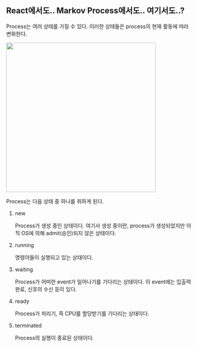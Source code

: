 ## React에서도.. Markov Process에서도.. 여기서도..?

Process는 여러 상태를 가질 수 있다. 이러한 상태들은 process의 현재 활동에 따라 변화한다.

<img src="https://github.com/user-attachments/assets/7a496ef3-c4f1-47c7-bc89-d90d70186d79" width="400">

Process는 다음 상태 중 하나를 취하게 된다.

1. new

   Process가 생성 중인 상태이다. 여기서 생성 중이란, process가 생성되었지만 아직 OS에 의해 admit(승인)되지 않은 상태이다.

2. running

   명령어들이 실행되고 있는 상태이다.

3. waiting

   Process가 어떠한 event가 일어나기를 기다리는 상태이다. 이 event에는 입출력 완료, 신호의 수신 등이 있다.

4. ready

   Process가 처리기, 즉 CPU를 할당받기를 기다리는 상태이다.

5. terminated

   Process의 실행이 종료된 상태이다.
